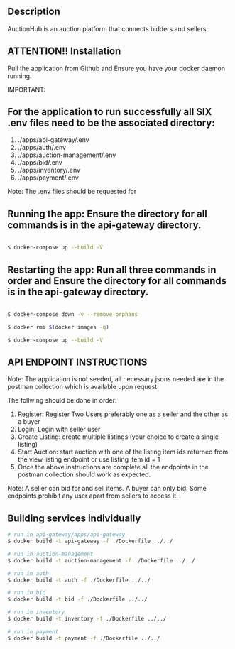 ## Description

AuctionHub is an auction platform that connects bidders and sellers.

## ATTENTION!! Installation

Pull the application from Github and Ensure you have your docker daemon running.

IMPORTANT:

## For the application to run successfully all SIX .env files need to be the associated directory:

1. ./apps/api-gateway/.env
2. ./apps/auth/.env
3. ./apps/auction-management/.env
4. ./apps/bid/.env
5. ./apps/inventory/.env
6. ./apps/payment/.env

Note: The .env files should be requested for

## Running the app: Ensure the directory for all commands is in the api-gateway directory.

```bash

$ docker-compose up --build -V

```

## Restarting the app: Run all three commands in order and Ensure the directory for all commands is in the api-gateway directory.

```bash

$ docker-compose down -v --remove-orphans

$ docker rmi $(docker images -q)

$ docker-compose up --build -V

```

## API ENDPOINT INSTRUCTIONS

Note: The application is not seeded, all necessary jsons needed are in the postman collection which is available upon request

The follwing should be done in order:

1. Register: Register Two Users preferably one as a seller and the other as a buyer
2. Login: Login with seller user
3. Create Listing: create multiple listings (your choice to create a single listing)
4. Start Auction: start auction with one of the listing item ids returned from the view listing endpoint or use listing item id = 1
5. Once the above instructions are complete all the endpoints in the postman collection should work as expected.

Note: A seller can bid for and sell items. A buyer can only bid. Some endpoints prohibit any user apart from sellers to access it.

## Building services individually

```bash
# run in api-gateway/apps/api-gateway
$ docker build -t api-gateway -f ./Dockerfile ../../

# run in auction-management
$ docker build -t auction-management -f ./Dockerfile ../../

# run in auth
$ docker build -t auth -f ./Dockerfile ../../

# run in bid
$ docker build -t bid -f ./Dockerfile ../../

# run in inventory
$ docker build -t inventory -f ./Dockerfile ../../

# run in payment
$ docker build -t payment -f ./Dockerfile ../../

```
